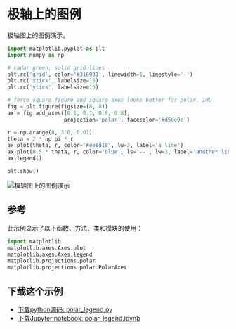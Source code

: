 # 极轴上的图例

极轴图上的图例演示。

```python
import matplotlib.pyplot as plt
import numpy as np

# radar green, solid grid lines
plt.rc('grid', color='#316931', linewidth=1, linestyle='-')
plt.rc('xtick', labelsize=15)
plt.rc('ytick', labelsize=15)

# force square figure and square axes looks better for polar, IMO
fig = plt.figure(figsize=(8, 8))
ax = fig.add_axes([0.1, 0.1, 0.8, 0.8],
                  projection='polar', facecolor='#d5de9c')

r = np.arange(0, 3.0, 0.01)
theta = 2 * np.pi * r
ax.plot(theta, r, color='#ee8d18', lw=3, label='a line')
ax.plot(0.5 * theta, r, color='blue', ls='--', lw=3, label='another line')
ax.legend()

plt.show()
```

![极轴图上的图例演示](https://matplotlib.org/_images/sphx_glr_polar_legend_001.png)

## 参考

此示例显示了以下函数、方法、类和模块的使用：

```python
import matplotlib
matplotlib.axes.Axes.plot
matplotlib.axes.Axes.legend
matplotlib.projections.polar
matplotlib.projections.polar.PolarAxes
```

## 下载这个示例
            
- [下载python源码: polar_legend.py](https://matplotlib.org/_downloads/polar_legend.py)
- [下载Jupyter notebook: polar_legend.ipynb](https://matplotlib.org/_downloads/polar_legend.ipynb)